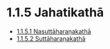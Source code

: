 # 1.1.5 Jahatikathā

* [1.1.5.1 Nasuttāharaṇakathā](1.1.5/1.1.5.1.md)
* [1.1.5.2 Suttāharaṇakathā](1.1.5/1.1.5.2.md)
